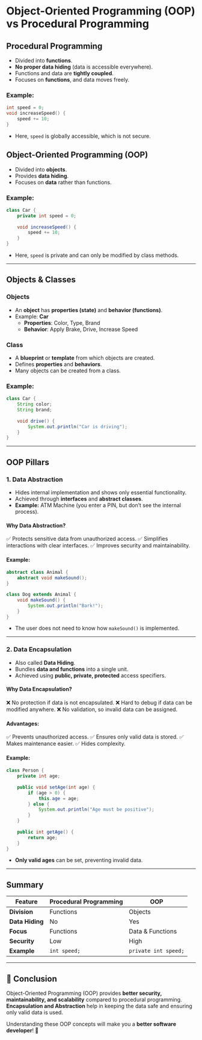 # Object-Oriented Programming (OOP) vs Procedural Programming

## Procedural Programming
- Divided into **functions**.
- **No proper data hiding** (data is accessible everywhere).
- Functions and data are **tightly coupled**.
- Focuses on **functions**, and data moves freely.

### Example:
```c
int speed = 0;
void increaseSpeed() {
    speed += 10;
}
```
- Here, `speed` is globally accessible, which is not secure.

## Object-Oriented Programming (OOP)
- Divided into **objects**.
- Provides **data hiding**.
- Focuses on **data** rather than functions.

### Example:
```java
class Car {
    private int speed = 0;
    
    void increaseSpeed() {
        speed += 10;
    }
}
```
- Here, `speed` is private and can only be modified by class methods.

---
## Objects & Classes

### **Objects**
- An **object** has **properties (state)** and **behavior (functions)**.
- Example: **Car**
  - **Properties**: Color, Type, Brand
  - **Behavior**: Apply Brake, Drive, Increase Speed

### **Class**
- A **blueprint** or **template** from which objects are created.
- Defines **properties** and **behaviors**.
- Many objects can be created from a class.

### Example:
```java
class Car {
    String color;
    String brand;
    
    void drive() {
        System.out.println("Car is driving");
    }
}
```

---
## OOP Pillars

### **1. Data Abstraction**
- Hides internal implementation and shows only essential functionality.
- Achieved through **interfaces** and **abstract classes**.
- **Example:** ATM Machine (you enter a PIN, but don’t see the internal process).

#### **Why Data Abstraction?**
✅ Protects sensitive data from unauthorized access.
✅ Simplifies interactions with clear interfaces.
✅ Improves security and maintainability.

#### **Example:**
```java
abstract class Animal {
    abstract void makeSound();
}

class Dog extends Animal {
    void makeSound() {
        System.out.println("Bark!");
    }
}
```
- The user does not need to know how `makeSound()` is implemented.

---
### **2. Data Encapsulation**
- Also called **Data Hiding**.
- Bundles **data and functions** into a single unit.
- Achieved using **public, private, protected** access specifiers.

#### **Why Data Encapsulation?**
❌ No protection if data is not encapsulated.
❌ Hard to debug if data can be modified anywhere.
❌ No validation, so invalid data can be assigned.

#### **Advantages:**
✅ Prevents unauthorized access.
✅ Ensures only valid data is stored.
✅ Makes maintenance easier.
✅ Hides complexity.

#### **Example:**
```java
class Person {
    private int age;
    
    public void setAge(int age) {
        if (age > 0) {
            this.age = age;
        } else {
            System.out.println("Age must be positive");
        }
    }
    
    public int getAge() {
        return age;
    }
}
```
- **Only valid ages** can be set, preventing invalid data.

---
## Summary
| Feature              | Procedural Programming  | OOP                 |
|----------------------|------------------------|----------------------|
| **Division**        | Functions               | Objects             |
| **Data Hiding**     | No                      | Yes                 |
| **Focus**           | Functions               | Data & Functions    |
| **Security**        | Low                     | High                |
| **Example**         | `int speed;`            | `private int speed;` |

---

## 🚀 Conclusion
Object-Oriented Programming (OOP) provides **better security, maintainability, and scalability** compared to procedural programming. **Encapsulation and Abstraction** help in keeping the data safe and ensuring only valid data is used.

Understanding these OOP concepts will make you a **better software developer**! 🚀

